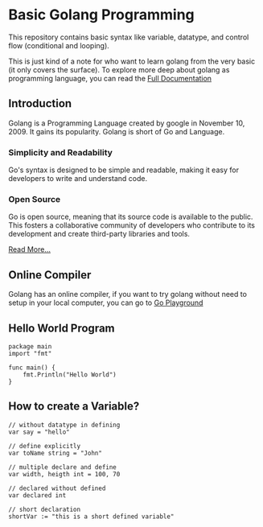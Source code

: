 # Basic Golang Programming

This repository contains basic syntax like variable, datatype, and control flow (conditional and looping).

This is just kind of a note for who want to learn golang from the very basic (it only covers the surface). To explore more deep about golang as programming language, you can read the [Full Documentation](https://go.dev/doc/)

## Introduction

Golang is a Programming Language created by google in November 10, 2009. It gains its popularity. Golang is short of Go and Language.

### **Simplicity and Readability**

Go's syntax is designed to be simple and readable, making it easy for developers to write and understand code.

### **Open Source**

Go is open source, meaning that its source code is available to the public. This fosters a collaborative community of developers who contribute to its development and create third-party libraries and tools.

[Read More...](https://codilime.com/blog/what-is-go-language/#:~:text=A%20short%20history%20of%20the%20Go%20language&text=That%27s%20why%20on%20September%2021,a%20public%20open%20source%20project.)

## Online Compiler

Golang has an online compiler, if you want to try golang without need to setup in your local computer, you can go to [Go Playground](https://go.dev/play/)

## Hello World Program

```
package main
import "fmt"

func main() {
    fmt.Println("Hello World")
}
```

## How to create a Variable?

```
// without datatype in defining
var say = "hello"

// define explicitly
var toName string = "John"

// multiple declare and define
var width, heigth int = 100, 70

// declared without defined
var declared int

// short declaration
shortVar := "this is a short defined variable"
```
